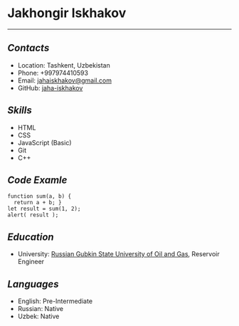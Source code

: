 # Jakhongir Iskhakov
****
## ***Contacts***
* Location: Tashkent, Uzbekistan
* Phone: +997974410593
* Email: jahaiskhakov@gmail.com
* GitHub: [jaha-iskhakov](https://github.com/jaha-iskhakov)

## ***Skills***
* HTML
* CSS
* JavaScript (Basic)
* Git
* C++

## ***Code Examle***
```
function sum(a, b) {
  return a + b; }
let result = sum(1, 2);
alert( result );
```

## ***Education***
* University:  [Russian Gubkin State University of Oil and Gas](http://en.gubkin.ru/), Reservoir Engineer

## ***Languages***
* English: Pre-Intermediate
* Russian: Native
* Uzbek: Native

